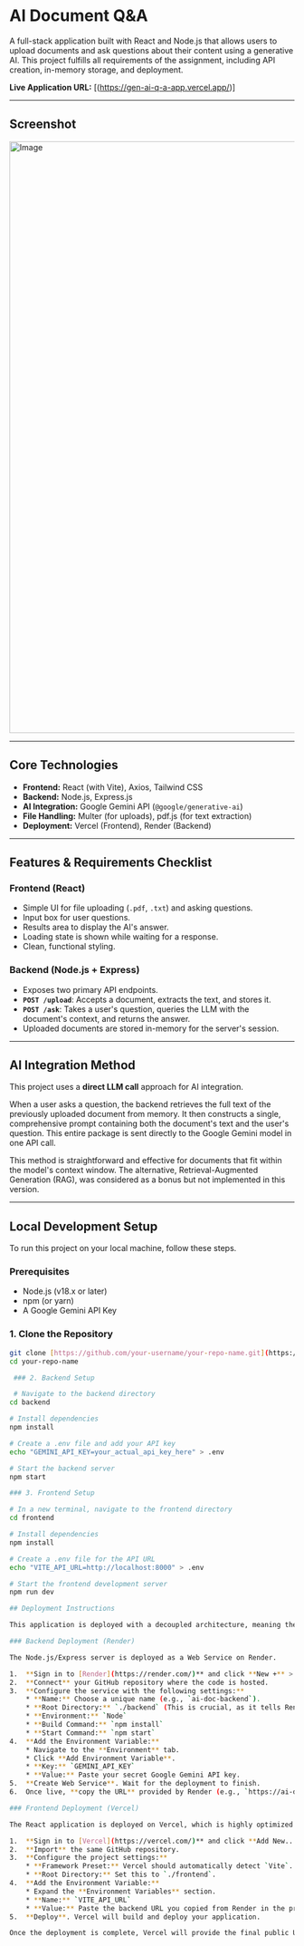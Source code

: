 # AI Document Q&A

A full-stack application built with React and Node.js that allows users to upload documents and ask questions about their content using a generative AI. This project fulfills all requirements of the assignment, including API creation, in-memory storage, and deployment.

**Live Application URL:** [(https://gen-ai-q-a-app.vercel.app/)]

---

## Screenshot

<img width="1915" height="1045" alt="Image" src="https://github.com/user-attachments/assets/efbfa77d-1b7f-4301-a9aa-30c9e4a00d8f" />



---

## Core Technologies

* **Frontend:** React (with Vite), Axios, Tailwind CSS
* **Backend:** Node.js, Express.js
* **AI Integration:** Google Gemini API (`@google/generative-ai`)
* **File Handling:** Multer (for uploads), pdf.js (for text extraction)
* **Deployment:** Vercel (Frontend), Render (Backend)

---

## Features & Requirements Checklist

### Frontend (React)
-  Simple UI for file uploading (`.pdf`, `.txt`) and asking questions.
-  Input box for user questions.
-  Results area to display the AI's answer.
-  Loading state is shown while waiting for a response.
-  Clean, functional styling.

### Backend (Node.js + Express)
-  Exposes two primary API endpoints.
-  **`POST /upload`**: Accepts a document, extracts the text, and stores it.
-  **`POST /ask`**: Takes a user's question, queries the LLM with the document's context, and returns the answer.
-  Uploaded documents are stored in-memory for the server's session.

---

## AI Integration Method

This project uses a **direct LLM call** approach for AI integration.

When a user asks a question, the backend retrieves the full text of the previously uploaded document from memory. It then constructs a single, comprehensive prompt containing both the document's text and the user's question. This entire package is sent directly to the Google Gemini model in one API call.

This method is straightforward and effective for documents that fit within the model's context window. The alternative, Retrieval-Augmented Generation (RAG), was considered as a bonus but not implemented in this version.

---

## Local Development Setup

To run this project on your local machine, follow these steps.

### Prerequisites

* Node.js (v18.x or later)
* npm (or yarn)
* A Google Gemini API Key

### 1. Clone the Repository

```bash
git clone [https://github.com/your-username/your-repo-name.git](https://github.com/your-username/your-repo-name.git)
cd your-repo-name

 ### 2. Backend Setup

 # Navigate to the backend directory
cd backend

# Install dependencies
npm install

# Create a .env file and add your API key
echo "GEMINI_API_KEY=your_actual_api_key_here" > .env

# Start the backend server
npm start

### 3. Frontend Setup

# In a new terminal, navigate to the frontend directory
cd frontend

# Install dependencies
npm install

# Create a .env file for the API URL
echo "VITE_API_URL=http://localhost:8000" > .env

# Start the frontend development server
npm run dev

## Deployment Instructions

This application is deployed with a decoupled architecture, meaning the frontend and backend are hosted on separate services and communicate via API calls.

### Backend Deployment (Render)

The Node.js/Express server is deployed as a Web Service on Render.

1.  **Sign in to [Render](https://render.com/)** and click **New +** > **Web Service**.
2.  **Connect** your GitHub repository where the code is hosted.
3.  **Configure the service with the following settings:**
    * **Name:** Choose a unique name (e.g., `ai-doc-backend`).
    * **Root Directory:** `./backend` (This is crucial, as it tells Render where to find the backend code).
    * **Environment:** `Node`
    * **Build Command:** `npm install`
    * **Start Command:** `npm start`
4.  **Add the Environment Variable:**
    * Navigate to the **Environment** tab.
    * Click **Add Environment Variable**.
    * **Key:** `GEMINI_API_KEY`
    * **Value:** Paste your secret Google Gemini API key.
5.  **Create Web Service**. Wait for the deployment to finish.
6.  Once live, **copy the URL** provided by Render (e.g., `https://ai-doc-backend.onrender.com`). You will need this for the frontend deployment.

### Frontend Deployment (Vercel)

The React application is deployed on Vercel, which is highly optimized for modern frontends.

1.  **Sign in to [Vercel](https://vercel.com/)** and click **Add New...** > **Project**.
2.  **Import** the same GitHub repository.
3.  **Configure the project settings:**
    * **Framework Preset:** Vercel should automatically detect `Vite`.
    * **Root Directory:** Set this to `./frontend`.
4.  **Add the Environment Variable:**
    * Expand the **Environment Variables** section.
    * **Name:** `VITE_API_URL`
    * **Value:** Paste the backend URL you copied from Render in the previous step.
5.  **Deploy**. Vercel will build and deploy your application.

Once the deployment is complete, Vercel will provide the final public URL for your live application.
